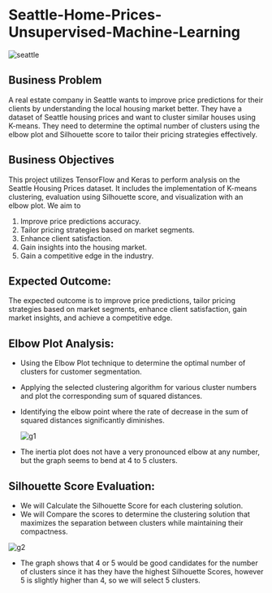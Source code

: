 # Seattle-Home-Prices-Unsupervised-Machine-Learning
![seattle](https://github.com/farisassallami/Seattle-Home-Prices-Unsupervised-Machine-Learning/assets/111199631/0b5be884-fd24-44c6-89ba-c65a8ca63999)

## Business Problem
A real estate company in Seattle wants to improve price predictions for their clients by understanding the local housing market better. They have a dataset of Seattle housing prices and want to cluster similar houses using K-means. They need to determine the optimal number of clusters using the elbow plot and Silhouette score to tailor their pricing strategies effectively.

## Business Objectives
This project utilizes TensorFlow and Keras to perform analysis on the Seattle Housing Prices dataset. It includes the implementation of K-means clustering, evaluation using Silhouette score, and visualization with an elbow plot.  We aim to

1. Improve price predictions accuracy.
2. Tailor pricing strategies based on market segments.
3. Enhance client satisfaction.
4. Gain insights into the housing market.
5. Gain a competitive edge in the industry.

## Expected Outcome:
The expected outcome is to improve price predictions, tailor pricing strategies based on market segments, enhance client satisfaction, gain market insights, and achieve a competitive edge.

## Elbow Plot Analysis:
   - Using the Elbow Plot technique to determine the optimal number of clusters for customer segmentation.
   - Applying the selected clustering algorithm for various cluster numbers and plot the corresponding sum of squared distances.
   - Identifying the elbow point where the rate of decrease in the sum of squared distances significantly diminishes.

     ![g1](https://github.com/farisassallami/Seattle-Home-Prices-Unsupervised-Machine-Learning/assets/111199631/cdebfb4b-a4fb-47f4-83c2-a41b881db9c4)
     
-  The inertia plot does not have a very pronounced elbow at any number, but the graph seems to bend at 4 to 5 clusters.

## Silhouette Score Evaluation:
   - We will Calculate the Silhouette Score for each clustering solution.
   - We will Compare the scores to determine the clustering solution that maximizes the separation between clusters while maintaining their compactness.

   ![g2](https://github.com/farisassallami/Seattle-Home-Prices-Unsupervised-Machine-Learning/assets/111199631/8d42653e-8acd-4c5f-924c-ba54c4bcfbfb)

   - The graph shows that 4 or 5 would be good candidates for the number of clusters since it has they have the highest Silhouette Scores, however 5 is slightly higher than 4, so we will select 5 clusters.
